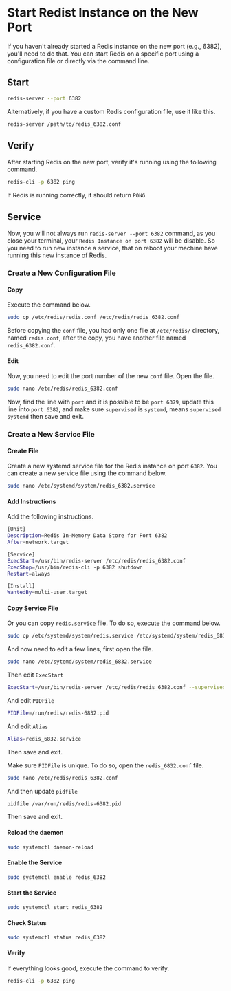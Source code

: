 # Start Redist Instance on the New Port
If you haven't already started a Redis instance on the new port (e.g., 6382), you'll need to do that. You can start Redis on a specific port using a configuration file or directly via the command line.

## Start
```bash
redis-server --port 6382
```

Alternatively, if you have a custom Redis configuration file, use it like this.
```bash
redis-server /path/to/redis_6382.conf
```

## Verify
After starting Redis on the new port, verify it's running using the following command.
```bash
redis-cli -p 6382 ping
```

If Redis is running correctly, it should return `PONG`.


## Service
Now, you will not always run `redis-server --port 6382` command, as you close your terminal, your `Redis Instance on port 6382` will be disable. So you need to run new instance a service, that on reboot your machine have running this new instance of Redis.

### Create a New Configuration File
#### Copy
Execute the command below.
```bash
sudo cp /etc/redis/redis.conf /etc/redis/redis_6382.conf
```

Before copying the `conf` file, you had only one file at `/etc/redis/` directory, named `redis.conf`, after the copy, you have another file named `redis_6382.conf`.

#### Edit
Now, you need to edit the port number of the new `conf` file. Open the file.
```bash
sudo nano /etc/redis/redis_6382.conf
```

Now, find the line with `port` and it is possible to be `port 6379`, update this line into `port 6382`, and make sure `supervised` is `systemd`, means `supervised systemd` then save and exit.

### Create a New Service File
#### Create File
Create a new systemd service file for the Redis instance on port `6382`. You can create a new service file using the command below.
```bash
sudo nano /etc/systemd/system/redis_6382.service
```

#### Add Instructions
Add the following instructions.
```bash
[Unit]
Description=Redis In-Memory Data Store for Port 6382
After=network.target

[Service]
ExecStart=/usr/bin/redis-server /etc/redis/redis_6382.conf
ExecStop=/usr/bin/redis-cli -p 6382 shutdown
Restart=always

[Install]
WantedBy=multi-user.target
```

#### Copy Service File
Or you can copy `redis.service` file. To do so, execute the command below.
```bash
sudo cp /etc/systemd/system/redis.service /etc/systemd/system/redis_6832.service
```
And now need to edit a few lines, first open the file.
```bash
sudo nano /etc/sytemd/system/redis_6832.service
```

Then edit `ExecStart`
```bash
ExecStart=/usr/bin/redis-server /etc/redis/redis_6382.conf --supervised systemd --daemonize no
```

And edit `PIDFile`
```bash
PIDFile=/run/redis/redis-6832.pid
```

And edit `Alias`
```bash
Alias=redis_6832.service
```

Then save and exit.


Make sure `PIDFile` is unique. To do so, open the `redis_6832.conf` file.
```bash
sudo nano /etc/redis/redis_6382.conf
```

And then update `pidfile`
```bash
pidfile /var/run/redis/redis-6382.pid
```

Then save and exit.

#### Reload the daemon
```bash
sudo systemctl daemon-reload
```

#### Enable the Service
```bash
sudo systemctl enable redis_6382
```

#### Start the Service
```bash
sudo systemctl start redis_6382
```

#### Check Status
```bash
sudo systemctl status redis_6382
```

#### Verify
If everything looks good, execute the command to verify.
```bash
redis-cli -p 6382 ping
```


